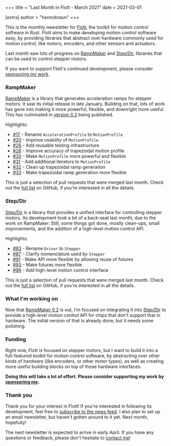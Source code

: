+++
title = "Last Month in Flott - March 2021"
date  = 2021-03-01

[extra]
author = "hannobraun"
+++

This is the monthly newsletter for [Flott](https://flott-motion.org/), the toolkit for motion control software in Rust. Flott aims to make developing motion control software easy, by providing libraries that abstract over hardware commonly used for motion control, like motors, encoders, and other sensors and actuators.

Last month saw lots of progress on [RampMaker] and [Step/Dir], libraries that can be used to control stepper motors.

<aside>
If you want to support Flott's continued development, please consider <a href="https://github.com/sponsors/hannobraun">sponsoring my work</a>.
</aside>


### RampMaker

[RampMaker] is a library that generates acceleration ramps for stepper motors. It saw its initial release in late January. Building on that, lots of work has gone into making it more powerful, flexible, and downright more useful. This has culminated in [version 0.2][RampMaker 0.2] being published.

Highlights:

- [#17] - Rename `AccelerationProfile` to `MotionProfile`
- [#20] - Improve usability of `MotionProfile`
- [#26] - Add reusable testing infrastructure
- [#28] - Improve accuracy of trapezoidal motion profile
- [#30] - Make `MotionProfile` more powerful and flexible
- [#31] - Add additional iterators to `MotionProfile`
- [#32] - Clean up trapezoidal ramp generation
- [#33] - Make trapezoidal ramp generation more flexible

[#17]: https://github.com/flott-motion/ramp-maker/pull/17
[#20]: https://github.com/flott-motion/ramp-maker/pull/20
[#26]: https://github.com/flott-motion/ramp-maker/pull/26
[#28]: https://github.com/flott-motion/ramp-maker/pull/28
[#30]: https://github.com/flott-motion/ramp-maker/pull/30
[#31]: https://github.com/flott-motion/ramp-maker/pull/31
[#32]: https://github.com/flott-motion/ramp-maker/pull/32
[#33]: https://github.com/flott-motion/ramp-maker/pull/33

This is just a selection of pull requests that were merged last month. Check out the [full list](https://github.com/flott-motion/ramp-maker/pulls?q=is%3Apr+is%3Aclosed+created%3A2021-02-01..2021-02-28) on GitHub, if you're interested in all the details.


### Step/Dir

[Step/Dir] is a library that provides a unified interface for controlling stepper motors. Its development took a bit of a back-seat last month, due to the work on RampMaker. Still, some things got done, mostly clean-ups, small improvements, and the addition of a high-level motion control API.

Highlights:

- [#83] - Rename `Driver` to `Stepper`
- [#87] - Clarify nomenclature used by `Stepper`
- [#91] - Make API more flexible by allowing reuse of futures
- [#93] - Make futures more flexible
- [#96] - Add high-level motion control interface

[#83]: https://github.com/flott-motion/step-dir/pull/83
[#87]: https://github.com/flott-motion/step-dir/pull/87
[#91]: https://github.com/flott-motion/step-dir/pull/91
[#93]: https://github.com/flott-motion/step-dir/pull/93
[#96]: https://github.com/flott-motion/step-dir/pull/96

This is just a selection of pull requests that were merged last month. Check out the [full list](https://github.com/flott-motion/step-dir/pulls?q=is%3Apr+is%3Aclosed+created%3A2021-02-01..2021-02-28) on GitHub, if you're interested in all the details.


### What I'm working on

Now that [RampMaker 0.2] is out, I'm focused on integrating it into [Step/Dir] to provide a high-level motion control API for chips that don't support that in hardware. The initial version of that is already done, but it needs some polishing.


### Funding

Right now, Flott is focused on stepper motors, but I want to build it into a full-featured toolkit for motion control software, by abstracting over other kinds of hardware (like encoders, or other motor types), as well as creating more useful building blocks on top of those hardware interfaces.

**Doing this will take a lot of effort. Please consider supporting my work by [sponsoring me](https://github.com/sponsors/hannobraun).**


### Thank you

Thank you for your interest in Flott! If you're interested in following its development, feel free to [subscribe to the news feed](/atom.xml). I also plan to set up an email newsletter, but haven't gotten around to it yet. Next month, hopefully!

The next newsletter is expected to arrive in early April. If you have any questions or feedback, please don't hesitate to [contact me](mailto:hanno@braun-embedded.com)!

[RampMaker]: https://github.com/flott-motion/ramp-maker
[Step/Dir]: https://github.com/flott-motion/step-dir
[RampMaker 0.2]: https://flott-motion.org/news/ramp-maker-0-2/

